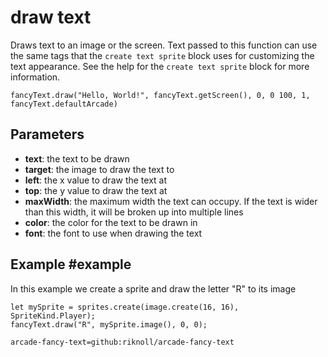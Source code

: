 # draw text

Draws text to an image or the screen. Text passed to this function can use the same tags that the `create text sprite` block uses for customizing the text appearance. See the help for the `create text sprite` block for more information.

```sig
fancyText.draw("Hello, World!", fancyText.getScreen(), 0, 0 100, 1, fancyText.defaultArcade)
```

## Parameters

* **text**: the text to be drawn
* **target**: the image to draw the text to
* **left**: the x value to draw the text at
* **top**: the y value to draw the text at
* **maxWidth**: the maximum width the text can occupy. If the text is wider than this width, it will be broken up into multiple lines
* **color**: the color for the text to be drawn in
* **font**: the font to use when drawing the text

## Example #example

In this example we create a sprite and draw the letter "R" to its image


```blocks
let mySprite = sprites.create(image.create(16, 16), SpriteKind.Player);
fancyText.draw("R", mySprite.image(), 0, 0);
```

```package
arcade-fancy-text=github:riknoll/arcade-fancy-text
```